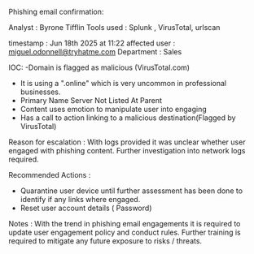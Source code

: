 Phishing email confirmation:

Analyst : Byrone Tifflin
Tools used : Splunk , VirusTotal, urlscan

timestamp : Jun 18th 2025 at 11:22
affected user : miguel.odonnell@tryhatme.com
Department : Sales

IOC: 
-Domain is flagged as malicious (VirusTotal.com)
- It is using a ".online" which is very uncommon in professional businesses.
- Primary Name Server Not Listed At Parent
- Content uses emotion to manipulate user into engaging
- Has a call to action linking to a malicious destination(Flagged by VirusTotal)

Reason for escalation : With logs provided it was unclear whether user engaged with phishing content. Further investigation into network logs required.

Recommended Actions : 
- Quarantine user device until further assessment has been done to identify if any links where engaged.
- Reset user account details ( Password)

Notes : With the trend in phishing email engagements it is required to update user engagement policy and conduct rules. Further training is required to mitigate any future exposure to risks / threats.  

